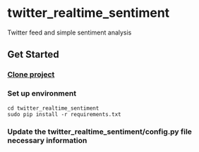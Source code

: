 # twitter_realtime_sentiment
Twitter feed and simple sentiment analysis

## Get Started
### [Clone project](https://github.com/ghoshkunal123/twitter_realtime_sentiment)
### Set up environment
```shell
cd twitter_realtime_sentiment
sudo pip install -r requirements.txt
```
### Update the twitter_realtime_sentiment/config.py file necessary information
